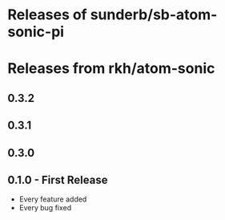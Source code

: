 # Releases of sunderb/sb-atom-sonic-pi

# Releases from rkh/atom-sonic
## 0.3.2
## 0.3.1
## 0.3.0
## 0.1.0 - First Release
* Every feature added
* Every bug fixed
